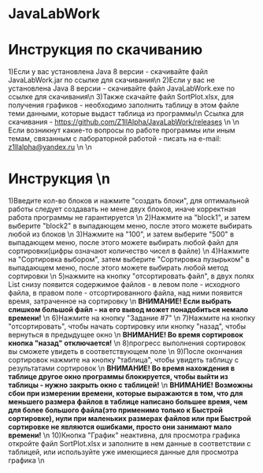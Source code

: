 # JavaLabWork
# Инструкция по скачиванию
1)Если у вас установлена Java 8 версии - скачивайте файл JavaLabWork.jar по ссылке для скачивания\n
2)Если у вас не установлена Java 8 версии - скачивайте файл JavaLabWork.exe по ссылке для скачивания\n
3)Также скачайте файл SortPlot.xlsx, для получения графиков - необходимо заполнить таблицу в этом файле теми данными, которые выдаст таблица из программы\n
Ссылка для скачивания - https://github.com/Z1llAlpha/JavaLabWork/releases \n
\n
Если возникнут какие-то вопросы по работе программы или иным темам, связанным с  лабораторной работой - писать на e-mail: z1llalpha@yandex.ru \n
\n
# Инструкция \n
1)Введите кол-во блоков и нажмите "создать блоки", для оптимальной работы следует создавать не мене двух блоков, иначе корректная работа программы не гарантируется \n
2)Нажмите на "block1", и затем выберите "block2" в выпадающем меню, после этого можете выбирать любой из блоков \n
3)Нажмите на "100", и затем выберите "500" в выпадающем меню, после этого можете выбирать любой файл для сортировки(цифры означают количество чисел в файле) \n
4)Нажмите на "Сортировка выбором", затем выберите "Сортировка пузырьком" в выпадающем меню, после этого можете выбирать любой метод сортировки \n
5)нажмите на кнопку "отсортировать файл", в двух полях List снизу появится содержимое файлов - в левом поле - исходного файла, в правом поле - отсортированного файла, над ними появится время, затраченное на сортировку \n
**ВНИМАНИЕ! Если выбрать слишком большой файл - на его вывод может понадобиться немало времени!** \n
6)Нажмите на кнопку "Задание #7" \n
7)Нажмите на кнопку "отсортировать", чтобы начать сортировку или кнопку "назад", чтобы вернуться в предыдущее окно \n
**ВНИМАНИЕ! Во время сортировок кнопка "назад" отключается!** \n
8)прогресс выполнения сортировок вы сможете увидеть в соответствующем поле \n
9)После окончания сортировок нажмите на кнопку "таблица", чтобы увидеть таблицу с результатами сортировок \n
**ВНИМАНИЕ! Во время нахождения в таблице другое окно программы блокируется, чтобы выйти из таблицы - нужно закрыть окно с таблицей!** \n
**ВНИМАНИЕ! Возможны сбои при измерении времени, которые выражаются в том, что для меньшего размера файлов в таблице написано большее время, чем для более большого файла(это применимо только к Быстрой сортировке), нули при маленьких размерах файлов или при Быстрой сортировке не являются ошибками, просто они занимают мало времени!** \n
10)Кнопка "График" неактивна, для просмотра графика откройте файл SortPlot.xlsx и заполните в нем данные в соответствии с таблицей, или используйте уже имеющиеся данные для просмотра графика \n
